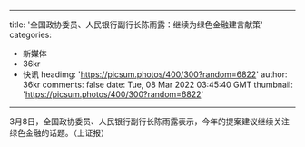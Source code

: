 
---
title: '全国政协委员、人民银行副行长陈雨露：继续为绿色金融建言献策'
categories: 
 - 新媒体
 - 36kr
 - 快讯
headimg: 'https://picsum.photos/400/300?random=6822'
author: 36kr
comments: false
date: Tue, 08 Mar 2022 03:45:40 GMT
thumbnail: 'https://picsum.photos/400/300?random=6822'
---

<div>   
3月8日，全国政协委员、人民银行副行长陈雨露表示，今年的提案建议继续关注绿色金融的话题。（上证报）  
</div>
            